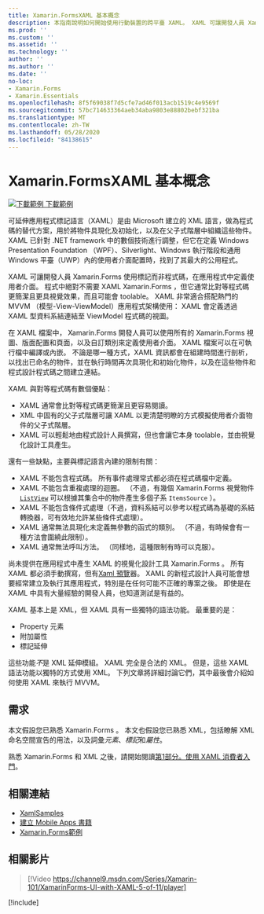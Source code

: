 ```yaml
---
title: Xamarin.FormsXAML 基本概念
description: 本指南說明如何開始使用行動裝置的跨平臺 XAML。 XAML 可讓開發人員 Xamarin.Forms 使用標記而非程式碼，在應用程式中定義使用者介面。
ms.prod: ''
ms.custom: ''
ms.assetid: ''
ms.technology: ''
author: ''
ms.author: ''
ms.date: ''
no-loc:
- Xamarin.Forms
- Xamarin.Essentials
ms.openlocfilehash: 8f5f69038f7d5cfe7ad46f013acb1519c4e9569f
ms.sourcegitcommit: 57bc714633364aeb34aba9803e88802bebf321ba
ms.translationtype: MT
ms.contentlocale: zh-TW
ms.lasthandoff: 05/28/2020
ms.locfileid: "84138615"
---
```

# <a name="xamarinforms-xaml-basics"></a>Xamarin.FormsXAML 基本概念

[![下載範例 ](~/media/shared/download.png) 下載範例](https://docs.microsoft.com/samples/xamarin/xamarin-forms-samples/xamlsamples)

可延伸應用程式標記語言（XAML）是由 Microsoft 建立的 XML 語言，做為程式碼的替代方案，用於將物件具現化及初始化，以及在父子式階層中組織這些物件。 XAML 已針對 .NET framework 中的數個技術進行調整，但它在定義 Windows Presentation Foundation （WPF）、Silverlight、Windows 執行階段和通用 Windows 平臺（UWP）內的使用者介面配置時，找到了其最大的公用程式。

XAML 可讓開發人員 Xamarin.Forms 使用標記而非程式碼，在應用程式中定義使用者介面。 程式中絕對不需要 XAML Xamarin.Forms ，但它通常比對等程式碼更簡潔且更具視覺效果，而且可能會 toolable。 XAML 非常適合搭配熱門的 MVVM （模型-View-ViewModel）應用程式架構使用： XAML 會定義透過 XAML 型資料系結連結至 ViewModel 程式碼的視圖。

在 XAML 檔案中， Xamarin.Forms 開發人員可以使用所有的 Xamarin.Forms 視圖、版面配置和頁面，以及自訂類別來定義使用者介面。 XAML 檔案可以在可執行檔中編譯或內嵌。 不論是哪一種方式，XAML 資訊都會在組建時間進行剖析，以找出已命名的物件，並在執行時間再次具現化和初始化物件，以及在這些物件和程式設計程式碼之間建立連結。

XAML 與對等程式碼有數個優點：

- XAML 通常會比對等程式碼更簡潔且更容易閱讀。
- XML 中固有的父子式階層可讓 XAML 以更清楚明瞭的方式模擬使用者介面物件的父子式階層。
- XAML 可以輕鬆地由程式設計人員撰寫，但也會讓它本身 toolable，並由視覺化設計工具產生。

還有一些缺點，主要與標記語言內建的限制有關：

- XAML 不能包含程式碼。 所有事件處理常式都必須在程式碼檔中定義。
- XAML 不能包含重複處理的迴圈。 （不過，有幾個 Xamarin.Forms 視覺物件 [`ListView`](xref:Xamarin.Forms.ListView) 可以根據其集合中的物件產生多個子系 `ItemsSource` ）。
- XAML 不能包含條件式處理（不過，資料系結可以參考以程式碼為基礎的系結轉換器，可有效地允許某些條件式處理）。
- XAML 通常無法具現化未定義無參數的函式的類別。 （不過，有時候會有一種方法會圍繞此限制）。
- XAML 通常無法呼叫方法。 （同樣地，這種限制有時可以克服）。

尚未提供在應用程式中產生 XAML 的視覺化設計工具 Xamarin.Forms 。 所有 XAML 都必須手動撰寫，但有[Xaml 預覽](~/xamarin-forms/xaml/xaml-previewer/index.md)器。 XAML 的新程式設計人員可能會想要經常建立及執行其應用程式，特別是在任何可能不正確的專案之後。 即使是在 XAML 中具有大量經驗的開發人員，也知道測試是有益的。

XAML 基本上是 XML，但 XAML 具有一些獨特的語法功能。 最重要的是：

- Property 元素
- 附加屬性
- 標記延伸

這些功能*不*是 XML 延伸模組。 XAML 完全是合法的 XML。 但是，這些 XAML 語法功能以獨特的方式使用 XML。 下列文章將詳細討論它們，其中最後會介紹如何使用 XAML 來執行 MVVM。

## <a name="requirements"></a>需求

本文假設您已熟悉 Xamarin.Forms 。 本文也假設您已熟悉 XML，包括瞭解 XML 命名空間宣告的用法，以及詞彙*元素*、*標記*和*屬性*。

熟悉 Xamarin.Forms 和 XML 之後，請開始閱讀[第1部分。使用 XAML 消費者入門](~/xamarin-forms/xaml/xaml-basics/get-started-with-xaml.md)。

## <a name="related-links"></a>相關連結

- [XamlSamples](https://docs.microsoft.com/samples/xamarin/xamarin-forms-samples/xamlsamples)
- [建立 Mobile Apps 書籍](~/xamarin-forms/creating-mobile-apps-xamarin-forms/index.md)
- [Xamarin.Forms範例](https://docs.microsoft.com/samples/browse/?products=xamarin&term=Xamarin.Forms)

## <a name="related-video"></a>相關影片

> [!Video https://channel9.msdn.com/Series/Xamarin-101/XamarinForms-UI-with-XAML-5-of-11/player]

[!include[](~/essentials/includes/xamarin-show-essentials.md)]
